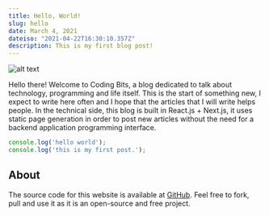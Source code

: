 ```yaml
---
title: Hello, World!
slug: hello
date: March 4, 2021
dateiso: "2021-04-22T16:30:10.357Z"
description: This is my first blog post!
---
```

![alt text](./images/hello.jpg)

Hello there! Welcome to Coding Bits, a blog dedicated to talk about technology, programming and life itself.
This is the start of something new, I expect to write here often and I hope that the articles that I will write helps
people.
In the technical side, this blog is built in React.js + Next.js, it uses static page generation in order to post new
articles without the need for a backend application programming interface.

```javascript
console.log('hello world');
console.log('this is my first post.');
```
## About 

The source code for this website is available at [GitHub](). Feel free to fork, pull and use it as it is an open-source and free project. 
